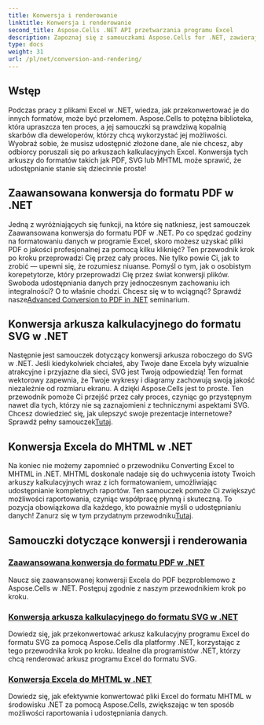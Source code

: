 ```yaml
---
title: Konwersja i renderowanie
linktitle: Konwersja i renderowanie
second_title: Aspose.Cells .NET API przetwarzania programu Excel
description: Zapoznaj się z samouczkami Aspose.Cells for .NET, zawierającymi zaawansowane przewodniki na temat płynnej konwersji i renderowania plików Excela do różnych formatów.
type: docs
weight: 31
url: /pl/net/conversion-and-rendering/
---
```

## Wstęp

Podczas pracy z plikami Excel w .NET, wiedza, jak przekonwertować je do innych formatów, może być przełomem. Aspose.Cells to potężna biblioteka, która upraszcza ten proces, a jej samouczki są prawdziwą kopalnią skarbów dla deweloperów, którzy chcą wykorzystać jej możliwości. Wyobraź sobie, że musisz udostępnić złożone dane, ale nie chcesz, aby odbiorcy poruszali się po arkuszach kalkulacyjnych Excel. Konwersja tych arkuszy do formatów takich jak PDF, SVG lub MHTML może sprawić, że udostępnianie stanie się dziecinnie proste! 

## Zaawansowana konwersja do formatu PDF w .NET

Jedną z wyróżniających się funkcji, na które się natkniesz, jest samouczek Zaawansowana konwersja do formatu PDF w .NET. Po co spędzać godziny na formatowaniu danych w programie Excel, skoro możesz uzyskać pliki PDF o jakości profesjonalnej za pomocą kilku kliknięć? Ten przewodnik krok po kroku przeprowadzi Cię przez cały proces. Nie tylko powie Ci, jak to zrobić — upewni się, że rozumiesz niuanse. Pomyśl o tym, jak o osobistym korepetytorze, który przeprowadzi Cię przez świat konwersji plików. Swoboda udostępniania danych przy jednoczesnym zachowaniu ich integralności? O to właśnie chodzi. Chcesz się w to wciągnąć? Sprawdź nasze[Advanced Conversion to PDF in .NET](./advanced-conversion-to-pdf/) seminarium.

## Konwersja arkusza kalkulacyjnego do formatu SVG w .NET

Następnie jest samouczek dotyczący konwersji arkusza roboczego do SVG w .NET. Jeśli kiedykolwiek chciałeś, aby Twoje dane Excela były wizualnie atrakcyjne i przyjazne dla sieci, SVG jest Twoją odpowiedzią! Ten format wektorowy zapewnia, że Twoje wykresy i diagramy zachowują swoją jakość niezależnie od rozmiaru ekranu. A dzięki Aspose.Cells jest to proste. Ten przewodnik pomoże Ci przejść przez cały proces, czyniąc go przystępnym nawet dla tych, którzy nie są zaznajomieni z technicznymi aspektami SVG. Chcesz dowiedzieć się, jak ulepszyć swoje prezentacje internetowe? Sprawdź pełny samouczek[Tutaj](./converting-worksheet-to-svg/).

## Konwersja Excela do MHTML w .NET

 Na koniec nie możemy zapomnieć o przewodniku Converting Excel to MHTML in .NET. MHTML doskonale nadaje się do uchwycenia istoty Twoich arkuszy kalkulacyjnych wraz z ich formatowaniem, umożliwiając udostępnianie kompletnych raportów. Ten samouczek pomoże Ci zwiększyć możliwości raportowania, czyniąc współpracę płynną i skuteczną. To pozycja obowiązkowa dla każdego, kto poważnie myśli o udostępnianiu danych! Zanurz się w tym przydatnym przewodniku[Tutaj](./converting-excel-to-mhtml/).

## Samouczki dotyczące konwersji i renderowania
### [Zaawansowana konwersja do formatu PDF w .NET](./advanced-conversion-to-pdf/)
Naucz się zaawansowanej konwersji Excela do PDF bezproblemowo z Aspose.Cells w .NET. Postępuj zgodnie z naszym przewodnikiem krok po kroku.
### [Konwersja arkusza kalkulacyjnego do formatu SVG w .NET](./converting-worksheet-to-svg/)
Dowiedz się, jak przekonwertować arkusz kalkulacyjny programu Excel do formatu SVG za pomocą Aspose.Cells dla platformy .NET, korzystając z tego przewodnika krok po kroku. Idealne dla programistów .NET, którzy chcą renderować arkusz programu Excel do formatu SVG.
### [Konwersja Excela do MHTML w .NET](./converting-excel-to-mhtml/)
Dowiedz się, jak efektywnie konwertować pliki Excel do formatu MHTML w środowisku .NET za pomocą Aspose.Cells, zwiększając w ten sposób możliwości raportowania i udostępniania danych.